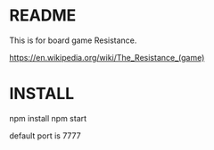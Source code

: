 # README #

This is for board game Resistance.

https://en.wikipedia.org/wiki/The_Resistance_(game)

# INSTALL #
npm install
npm start

default port is 7777

